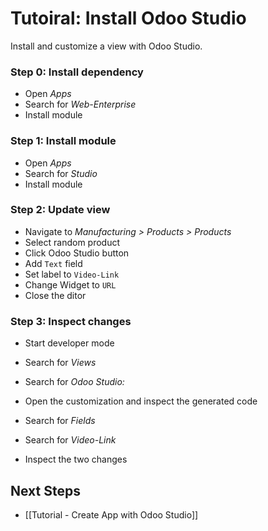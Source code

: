 # Tutoiral: Install Odoo Studio

Install and customize a view with Odoo Studio.

### Step 0: Install dependency

* Open *Apps*
* Search for *Web-Enterprise*
* Install module

### Step 1: Install module

* Open *Apps*
* Search for *Studio*
* Install module

### Step 2: Update view

* Navigate to *Manufacturing > Products > Products*
* Select random product
* Click Odoo Studio button
* Add `Text` field
* Set label to `Video-Link`
* Change Widget to `URL`
* Close the ditor

### Step 3: Inspect changes

* Start developer mode
* Search for *Views*
* Search for *Odoo Studio:*
* Open the customization and inspect the generated code

* Search for *Fields*
* Search for *Video-Link*
* Inspect the two changes

## Next Steps

* [[Tutorial - Create App with Odoo Studio]]